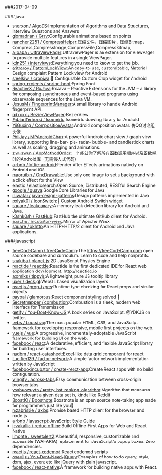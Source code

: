 ###2017-04-09 

####java
* [sherxon / AlgoDS](https://github.com/sherxon/AlgoDS):Implementation of Algorithms and Data Structures, Interview Questions and Answers
* [glomadrian / Grav](https://github.com/glomadrian/Grav):Configurable animations based on points
* [nanchen2251 / CompressHelper](https://github.com/nanchen2251/CompressHelper):压缩文件，压缩图片，压缩Bitmap，Compress,CompressImage,CompressFile,CompressBitmap,
* [alibaba / UltraViewPager](https://github.com/alibaba/UltraViewPager):UltraViewPager is an extension for ViewPager to provide multiple features in a single ViewPager.
* [kdn251 / interviews](https://github.com/kdn251/interviews):Everything you need to know to get the job.
* [aritraroy / PatternLockView](https://github.com/aritraroy/PatternLockView):An easy-to-use, customizable, Material Design complaint Pattern Lock view for Android
* [steelkiwi / cropiwa](https://github.com/steelkiwi/cropiwa):📐 Configurable Custom Crop widget for Android
* [spring-projects / spring-boot](https://github.com/spring-projects/spring-boot):Spring Boot
* [ReactiveX / RxJava](https://github.com/ReactiveX/RxJava):RxJava – Reactive Extensions for the JVM – a library for composing asynchronous and event-based programs using observable sequences for the Java VM.
* [JesusM / FingerprintManager](https://github.com/JesusM/FingerprintManager):A small library to handle Android fingerprint API.
* [qdxxxx / BezierViewPager](https://github.com/qdxxxx/BezierViewPager):BezierView
* [FabianTerhorst / Isometric](https://github.com/FabianTerhorst/Isometric):Isometric drawing library for Android
* [YiiGuxing / CompositionAvatar](https://github.com/YiiGuxing/CompositionAvatar):Android composition avatar. 仿QQ讨论组头像
* [PhilJay / MPAndroidChart](https://github.com/PhilJay/MPAndroidChart):A powerful Android chart view / graph view library, supporting line- bar- pie- radar- bubble- and candlestick charts as well as scaling, dragging and animations.
* [zjw-swun / AppMethodOrder](https://github.com/zjw-swun/AppMethodOrder):一个能让你了解所有函数调用顺序以及函数耗时的Android库（无需侵入式代码）
* [airbnb / lottie-android](https://github.com/airbnb/lottie-android):Render After Effects animations natively on Android and iOS
* [maoruibin / OneDrawable](https://github.com/maoruibin/OneDrawable):Use only one image to set a background with a click effect for the View
* [elastic / elasticsearch](https://github.com/elastic/elasticsearch):Open Source, Distributed, RESTful Search Engine
* [google / guava](https://github.com/google/guava):Google Core Libraries for Java
* [iluwatar / java-design-patterns](https://github.com/iluwatar/java-design-patterns):Design patterns implemented in Java
* [polyak01 / IconSwitch](https://github.com/polyak01/IconSwitch):🍭 Custom Android Switch widget
* [square / leakcanary](https://github.com/square/leakcanary):A memory leak detection library for Android and Java.
* [k0shk0sh / FastHub](https://github.com/k0shk0sh/FastHub):FastHub the ultimate GitHub client for Android.
* [apache / incubator-weex](https://github.com/apache/incubator-weex):Mirror of Apache Weex
* [square / okhttp](https://github.com/square/okhttp):An HTTP+HTTP/2 client for Android and Java applications.

####javascript
* [freeCodeCamp / freeCodeCamp](https://github.com/freeCodeCamp/freeCodeCamp):The https://freeCodeCamp.com open source codebase and curriculum. Learn to code and help nonprofits.
* [shakiba / planck.js](https://github.com/shakiba/planck.js):2D JavaScript Physics Engine
* [reactide / reactide](https://github.com/reactide/reactide):Reactide is the first dedicated IDE for React web application development. http://reactide.io
* [atomiks / tippyjs](https://github.com/atomiks/tippyjs):A lightweight, pure JS tooltip library
* [uber / deck.gl](https://github.com/uber/deck.gl):WebGL based visualization layers
* [reactjs / prop-types](https://github.com/reactjs/prop-types):Runtime type checking for React props and similar objects
* [paypal / glamorous](https://github.com/paypal/glamorous):React component styling solved 💄
* [Secretmapper / combustion](https://github.com/Secretmapper/combustion):Combustion is a sleek, modern web interface for Transmission
* [getify / You-Dont-Know-JS](https://github.com/getify/You-Dont-Know-JS):A book series on JavaScript. @YDKJS on twitter.
* [twbs / bootstrap](https://github.com/twbs/bootstrap):The most popular HTML, CSS, and JavaScript framework for developing responsive, mobile first projects on the web.
* [vuejs / vue](https://github.com/vuejs/vue):A progressive, incrementally-adoptable JavaScript framework for building UI on the web.
* [facebook / react](https://github.com/facebook/react):A declarative, efficient, and flexible JavaScript library for building user interfaces.
* [nadbm / react-datasheet](https://github.com/nadbm/react-datasheet):Excel-like data grid component for react
* [Lucifier129 / factor-network](https://github.com/Lucifier129/factor-network):A simple factor network implementation written by JavaScript
* [facebookincubator / create-react-app](https://github.com/facebookincubator/create-react-app):Create React apps with no build configuration.
* [wingify / across-tabs](https://github.com/wingify/across-tabs):Easy communication between cross-origin browser tabs
* [yoshuawuyts / pretty-hot-ranking-algorithm](https://github.com/yoshuawuyts/pretty-hot-ranking-algorithm):Algorithm that measures how relevant a given data set is, kinda like Reddit
* [BoostIO / Boostnote](https://github.com/BoostIO/Boostnote):Boostnote is an open source note-taking app made for programmers just like you🚀
* [mzabriskie / axios](https://github.com/mzabriskie/axios):Promise based HTTP client for the browser and node.js
* [airbnb / javascript](https://github.com/airbnb/javascript):JavaScript Style Guide
* [jevakallio / redux-offline](https://github.com/jevakallio/redux-offline):Build Offline-First Apps for Web and React Native
* [limonte / sweetalert2](https://github.com/limonte/sweetalert2):A beautiful, responsive, customizable and accessible (WAI-ARIA) replacement for JavaScript's popup boxes. Zero dependencies.
* [reactjs / react-codemod](https://github.com/reactjs/react-codemod):React codemod scripts
* [oneuijs / You-Dont-Need-jQuery](https://github.com/oneuijs/You-Dont-Need-jQuery):Examples of how to do query, style, dom, ajax, event etc like jQuery with plain javascript.
* [facebook / react-native](https://github.com/facebook/react-native):A framework for building native apps with React.
